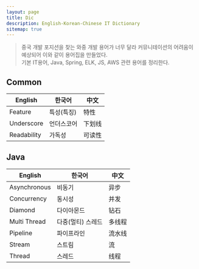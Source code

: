 ```yaml
---
layout: page
title: Dic
description: English-Korean-Chinese IT Dictionary
sitemap: true
---
```


> 중국 개발 포지션을 찾는 와중 개발 용어가 너무 달라 커뮤니테이션의 어려움이 예상되어 이와 같이 용어집을 만들었다.<br/>
> 기본 IT용어, Java, Spring, ELK, JS, AWS 관련 용어를 정리한다.

## Common

| English | 한국어 | 中文 |
| ----------- | ----------- | -----------|
| Feature | 특성(특징) | 特性 |
| Underscore | 언더스코어 | 下划线 |
| Readability | 가독성 | 可读性 |

## Java

| English | 한국어 | 中文 |
| ----------- | ----------- | -----------|
| Asynchronous | 비동기 | 异步  |
| Concurrency | 동시성 | 并发 |
| Diamond | 다이아몬드 | 钻石 |
| Multi Thread | 다중(멀티) 스레드 | 多线程 |
| Pipeline | 파이프라인 | 流水线 |
| Stream | 스트림 | 流 |
| Thread | 스레드 | 线程 |

